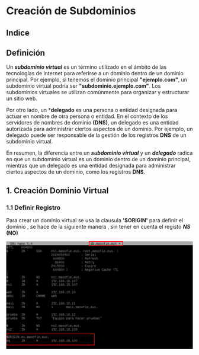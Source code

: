 # Creación de Subdominios

## Indice 

## Definición 

Un ***subdominio virtual*** es un término utilizado en el ámbito de las tecnologías de internet para referirse a un dominio dentro de un dominio principal. Por ejemplo, si tenemos el dominio principal **"ejemplo.com"**, un subdominio virtual podría ser **"subdominio.ejemplo.com"**. Los subdominios virtuales se utilizan comúnmente para organizar y estructurar un sitio web.

Por otro lado, un ***delegado** es una persona o entidad designada para actuar en nombre de otra persona o entidad. En el contexto de los servidores de nombres de dominio **(DNS)**, un delegado es una entidad autorizada para administrar ciertos aspectos de un dominio. Por ejemplo, un delegado puede ser responsable de la gestión de los registros **DNS** de un subdominio virtual.

En resumen, la diferencia entre un ***subdominio virtual*** y un ***delegado*** radica en que un subdominio virtual es un dominio dentro de un dominio principal, mientras que un delegado es una entidad designada para administrar ciertos aspectos de un dominio, como los registros **DNS**.


## 1. Creación Dominio Virtual 

### 1.1 Definir Registro 

Para crear un dominio virtual se usa la clausula **'$ORIGIN'** para definir el dominio , se hace de la siguiente manera , sin tener en cuenta el registo ***NS*** **(NO)**

![Añadiendo Registro A](./img/sub_dominios/1_subdominios_registros.png)